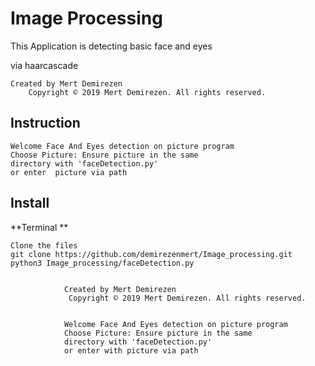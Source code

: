 #  Image Processing

This Application is detecting basic face and eyes

via haarcascade


    Created by Mert Demirezen 
        Copyright © 2019 Mert Demirezen. All rights reserved.

## Instruction
    Welcome Face And Eyes detection on picture program
    Choose Picture: Ensure picture in the same 
    directory with 'faceDetection.py'
    or enter  picture via path


## Install

**Terminal **

```
Clone the files
git clone https://github.com/demirezenmert/Image_processing.git
python3 Image_processing/faceDetection.py


```

                Created by Mert Demirezen 
                 Copyright © 2019 Mert Demirezen. All rights reserved.


                Welcome Face And Eyes detection on picture program
                Choose Picture: Ensure picture in the same 
                directory with 'faceDetection.py'
                or enter with picture via path
    

